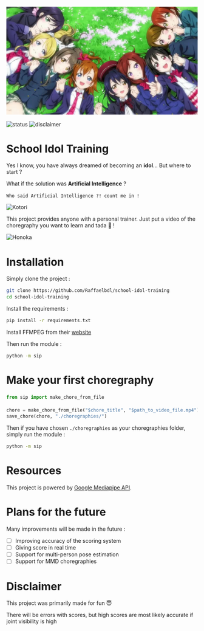 ![Muse](/resources/love_live_school_idol_project.jpg)

![status](https://img.shields.io/badge/status-work%20in%20progress-red)
![disclaimer](https://img.shields.io/badge/disclaimer-fun%20project-important)
# School Idol Training 
Yes I know, you have always dreamed of becoming an **idol**... But where to start ?

What if the solution was **Artificial Intelligence** ?

```Who said Artificial Intelligence ?! count me in !```  

![Kotori](/resources/kotori.jpeg)

This project provides anyone with a personal trainer. Just put a video of the choregraphy you want to learn and tada :tada: !

![Honoka](/resources/honoka.gif)

# Installation
Simply clone the project :
```bash
git clone https://github.com/Raffaelbdl/school-idol-training
cd school-idol-training
```
Install the requirements :
```bash
pip install -r requirements.txt
```
Install FFMPEG from their [website](https://www.ffmpeg.org/download.html)


Then run the module :
```bash
python -m sip
```

# Make your first choregraphy

```python
from sip import make_chore_from_file

chore = make_chore_from_file("$chore_title", "$path_to_video_file.mp4")
save_chore(chore, "./choregraphies/")
```

Then if you have chosen ```./choregraphies``` as your choregraphies folder, simply run the module :

```bash
python -m sip
```

# Resources
This project is powered by [Google Mediapipe API](https://google.github.io/mediapipe/).

# Plans for the future
Many improvements will be made in the future :
- [ ] Improving accuracy of the scoring system
- [ ] Giving score in real time
- [ ] Support for multi-person pose estimation
- [ ] Support for MMD choregraphies

# Disclaimer
This project was primarily made for fun :innocent:

There will be errors with scores, but high scores are most likely accurate if joint visibility is high
